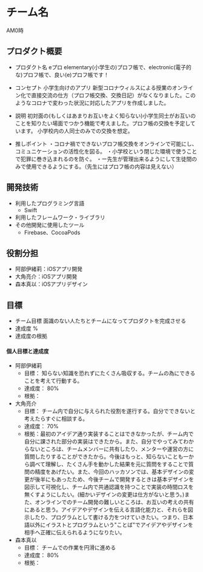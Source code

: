 # チーム名
AM0時
## プロダクト概要
- プロダクト名
  eプロ
  elementary(小学生の)プロフ帳で、electronic(電子的な)プロフ帳で、良い(e)プロフ帳です！
- コンセプト
小学生向けのアプリ
新型コロナウィルスによる授業のオンライン化で直接交流の仕方（プロフ帳交換、交換日記）がなくなりました。このようなコロナで変わった状況に対応したアプリを作成しました。

- 説明
初対面の(もしくはあまりお互いをよく知らない)小学生同士がお互いのことを知りたい場面でつかう機能で考えました。プロフ帳の交換を予定しています。
小学校内の人同士のみでの交換を想定。
- 推しポイント
 ・コロナ禍でできないプロフ帳交換をオンラインで可能にし、コミュニケーションの活性化を図る。
 ・小学校という閉じた環境で使うことで犯罪に巻き込まれるのを防ぐ。
 ・ー先生が管理出来るようにして生徒間のみで使用できるようにする。（先生にはプロフ帳の内容は見えない）

## 開発技術
- 利用したプログラミング言語
  - Swift
- 利用したフレームワーク・ライブラリ
- その他開発に使用したツール
  - Firebase、CocoaPods

## 役割分担
- 阿部伊緒莉：iOSアプリ開発
- 大角亮介：iOSアプリ開発
- 森本真以：iOSアプリデザイン

## 目標
- チーム目標
  面識のない人たちとチームになってプロダクトを完成させる
- 達成度
%
- 達成度の根拠


#### 個人目標と達成度
- 阿部伊緒莉 
  - 目標：  知らない知識を恐れずにたくさん吸収する。チームの為にできることを考えて行動する。
  - 達成度： 80%  
  - 根拠：  
- 大角亮介  
  - 目標：  チーム内で自分に与えられた役割を遂行する。自分でできないと考えたらすぐに相談する。
  - 達成度： 70%  
  - 根拠：最初のアイデア通り実装することはできなかったが、チーム内で自分に課された部分の実装はできたから。また、自分でやってみてわからないところは、チームメンバーに共有したり、メンターや運営の方に質問したりすることができたから。今後はもっと、知らないことも一から調べて理解し、たくさん手を動かした結果を元に質問をすることで質問の精度をあげたい。また、今回のハッカソンでは、基本デザインの変更が後半にもあったため、今後チームで開発するときは基本デザインを図示して可視化し、チーム内で共通認識を持つことで実装の時間ロスを無くすようにしたい。(細かいデザインの変更は仕方がないと思う。)また、オンラインでのチーム開発の難しいところは、お互いの考えの共有にあると思う。アイデアやデザインを伝える言語化能力と、それらを図示したり、プログラムとして書ける力をつけていきたい。つまり、日本語以外にイラストとプログラムという"ことば"でアイデアやデザインを相手へ正確に伝えられるようになりたい。
- 森本真以  
  - 目標：  チームでの作業を円滑に進める
  - 達成度： 80%  
  - 根拠： 
